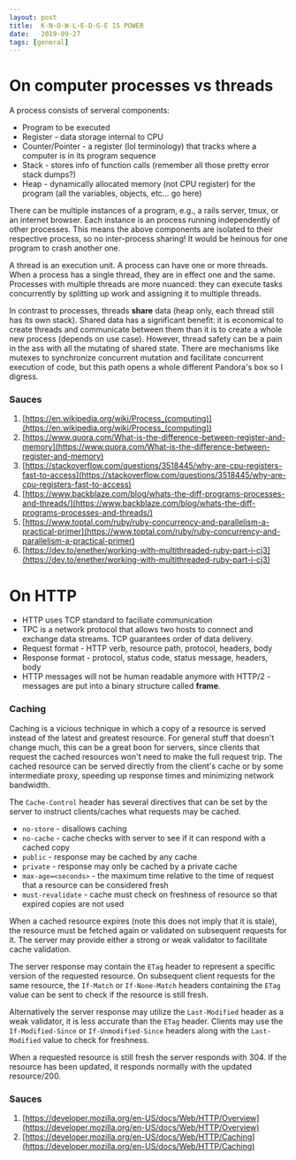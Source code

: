```yaml
---
layout: post
title:  K-N-O-W-L-E-D-G-E IS POWER
date:   2019-09-27
tags: [general]
---
```


# On computer processes vs threads

A process consists of serveral components:

* Program to be executed
* Register - data storage internal to CPU
* Counter/Pointer - a register (lol terminology) that tracks where a
computer is in its program sequence
* Stack - stores info of function calls (remember all those pretty error
stack dumps?)
* Heap - dynamically allocated memory (not CPU register) for the program
(all the variables, objects, etc... go here)

There can be multiple instances of a program, e.g., a rails server,
tmux, or an internet browser. Each instance is an process running
independently of other processes. This means the above components are
isolated to their respective process, so no inter-process sharing! It
would be heinous for one program to crash another one.

A thread is an execution unit. A process can have one or more
threads. When a process has a single thread, they are in effect one and
the same. Processes with multiple threads are more nuanced: they can
execute tasks concurrently by splitting up work and assigning it to
multiple threads.

In contrast to processes, threads **share** data (heap only, each thread
still has its own stack). Shared data has a significant benefit: it is
economical to create threads and communicate between them than it is to
create a whole new process (depends on use case). However, thread
safety can be a pain in the ass with all the mutating of shared state.
There are mechanisms like mutexes to synchronize concurrent mutation and
facilitate concurrent execution of code, but this path opens a whole
different Pandora's box so I digress.

### Sauces

1. [https://en.wikipedia.org/wiki/Process_(computing)](https://en.wikipedia.org/wiki/Process_(computing))
2. [https://www.quora.com/What-is-the-difference-between-register-and-memory](https://www.quora.com/What-is-the-difference-between-register-and-memory)
3. [https://stackoverflow.com/questions/3518445/why-are-cpu-registers-fast-to-access](https://stackoverflow.com/questions/3518445/why-are-cpu-registers-fast-to-access)
4. [https://www.backblaze.com/blog/whats-the-diff-programs-processes-and-threads/](https://www.backblaze.com/blog/whats-the-diff-programs-processes-and-threads/)
5. [https://www.toptal.com/ruby/ruby-concurrency-and-parallelism-a-practical-primer](https://www.toptal.com/ruby/ruby-concurrency-and-parallelism-a-practical-primer)
6. [https://dev.to/enether/working-with-multithreaded-ruby-part-i-cj3](https://dev.to/enether/working-with-multithreaded-ruby-part-i-cj3)

# On HTTP

* HTTP uses TCP standard to faciliate communication
* TPC is a network protocol that allows two hosts to connect and
exchange data streams. TCP guarantees order of data delivery.
* Request format - HTTP verb, resource path, protocol, headers, body
* Response format - protocol, status code, status message, headers, body
* HTTP messages will not be human readable anymore with HTTP/2 -
messages are put into a binary structure called **frame**.

### Caching

Caching is a vicious technique in which a copy of a resource is served
instead of the latest and greatest resource. For general stuff that
doesn't change much, this can be a great boon for servers, since clients
that request the cached resources won't need to make the full request
trip. The cached resource can be served directly from the client's cache
or by some intermediate proxy, speeding up response times and minimizing
network bandwidth.

The `Cache-Control` header has several directives that can be set by the
server to instruct clients/caches what requests may be cached.

* `no-store` - disallows caching
* `no-cache` - cache checks with server to see if it can respond with a cached copy
* `public` - response may be cached by any cache
* `private` - response may only be cached by a private cache
* `max-age=<seconds>` - the maximum time relative to the time of request
that a resource can be considered fresh
* `must-revalidate` - cache must check on freshness of resource so that
expired copies are not used

When a cached resource expires (note this does not imply that it is
stale), the resource must be fetched again or validated on subsequent
requests for it. The server may provide either a strong or weak
validator to facilitate cache validation.

The server response may contain the `ETag` header to represent a
specific version of the requested resource. On subsequent client
requests for the same resource, the `If-Match` or `If-None-Match`
headers containing the `ETag` value can be sent to check if the resource
is still fresh.

Alternatively the server response may utilize the `Last-Modified` header
as a weak validator, it is less accurate than the `ETag` header. Clients
may use the `If-Modified-Since` or `If-Unmodified-Since` headers along
with the `Last-Modified` value to check for freshness.

When a requested resource is still fresh the server responds with 304.
If the resource has been updated, it responds normally with the updated
resource/200.

### Sauces

1. [https://developer.mozilla.org/en-US/docs/Web/HTTP/Overview](https://developer.mozilla.org/en-US/docs/Web/HTTP/Overview)
2. [https://developer.mozilla.org/en-US/docs/Web/HTTP/Caching](https://developer.mozilla.org/en-US/docs/Web/HTTP/Caching)
